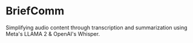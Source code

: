 # BriefComm
Simplifying audio content through transcription and summarization using Meta's LLAMA 2 &amp; OpenAI's Whisper.
